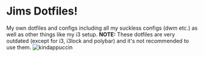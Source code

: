 # Jims Dotfiles!
My own dotfiles and configs including all my suckless configs (dwm etc.) as well as other things like my i3 setup.
**NOTE:** These dotfiles are very outdated (except for i3, i3lock and polybar) and it's not recommended to use them.
![kindappuccin](https://user-images.githubusercontent.com/79943327/154713265-a2034c66-6020-4445-8c1c-a2ea9b6843ba.png)
